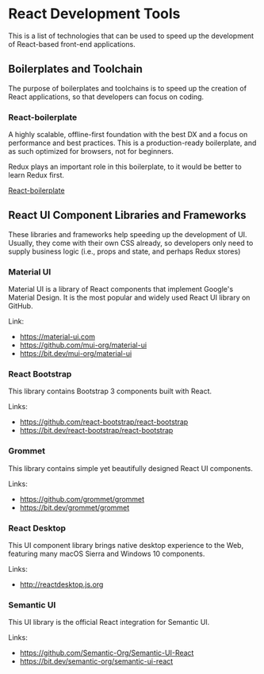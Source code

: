# React Development Tools

This is a list of technologies that can be used to speed up the development of React-based front-end applications. 



## Boilerplates and Toolchain

The purpose of boilerplates and toolchains is to speed up the creation of React applications, so that developers can focus on coding.

### React-boilerplate

A highly scalable, offline-first foundation with the best DX and a focus on performance and best practices. This is a production-ready boilerplate, and as such optimized for browsers, not for beginners.

Redux plays an important role in this boilerplate, to it would be better to learn Redux first.

[React-boilerplate](https://github.com/react-boilerplate/react-boilerplate)



## React UI Component Libraries and Frameworks

These libraries and frameworks help speeding up the development of UI. Usually, they come with their own CSS already, so developers only need to supply business logic (i.e., props and state, and perhaps Redux stores)

### Material UI

Material UI is a library of React components that implement Google's Material Design. It is the most popular and widely used React UI library on GitHub. 

Link: 

- https://material-ui.com
- https://github.com/mui-org/material-ui
- https://bit.dev/mui-org/material-ui



### React Bootstrap

This library contains Bootstrap 3 components built with React. 

Links:

- https://github.com/react-bootstrap/react-bootstrap
- https://bit.dev/react-bootstrap/react-bootstrap



### Grommet

This library contains simple yet beautifully designed React UI components.

Links:

- https://github.com/grommet/grommet
- https://bit.dev/grommet/grommet



### React Desktop

This UI component library brings native desktop experience to the Web, featuring many macOS Sierra and Windows 10 components.

Links:

- http://reactdesktop.js.org



### Semantic UI

This UI library is the official React integration for Semantic UI. 

Links: 

- https://github.com/Semantic-Org/Semantic-UI-React
- https://bit.dev/semantic-org/semantic-ui-react



